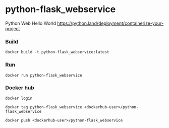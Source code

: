 # python-flask_webservice
Python Web Hello World
https://python.land/deployment/containerize-your-project

### Build
```docker build -t python-flask_webservice:latest```

### Run
```docker run python-flask_webservice```

### Docker hub
```docker login```

```docker tag python-flask_webservice <dockerhub-user>/python-flask_webservice```

```docker push <dockerhub-user>/python-flask_webservice ```
  
